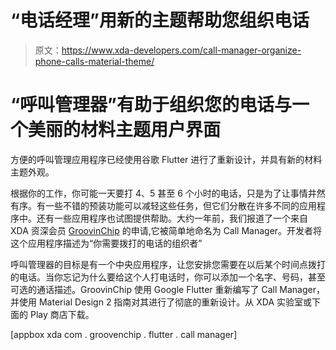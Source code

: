 # “电话经理”用新的主题帮助您组织电话

> 原文：<https://www.xda-developers.com/call-manager-organize-phone-calls-material-theme/>

# “呼叫管理器”有助于组织您的电话与一个美丽的材料主题用户界面

方便的呼叫管理应用程序已经使用谷歌 Flutter 进行了重新设计，并具有新的材料主题外观。

根据你的工作，你可能一天要打 4、5 甚至 6 个小时的电话，只是为了让事情井然有序。有一些不错的预装功能可以减轻这些任务，但它们分散在许多不同的应用程序中。还有一些应用程序也试图提供帮助。大约一年前，我们报道了一个来自 XDA 资深会员 [GroovinChip](https://forum.xda-developers.com/member.php?u=7646108) 的申请,它被简单地命名为 Call Manager。开发者将这个应用程序描述为“你需要拨打的电话的组织者”

呼叫管理器的目标是有一个中央应用程序，让您安排您需要在以后某个时间点拨打的电话。当你忘记为什么要给这个人打电话时，你可以添加一个名字、号码，甚至可选的通话描述。GroovinChip 使用 Google Flutter 重新编写了 Call Manager，并使用 Material Design 2 指南对其进行了彻底的重新设计。从 XDA 实验室或下面的 Play 商店下载。

[appbox xda com . groovenchip . flutter . call manager]